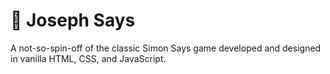 # 💬 Joseph Says

A not-so-spin-off of the classic Simon Says game developed and designed in vanilla HTML, CSS, and JavaScript.
